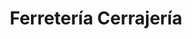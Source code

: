 ---
title: "Ferretería Cerrajería"
url: /ciudad-autonoma-de-buenos-aires/ferreteria-cerrajeria-virrey-loreto/
shop: hardware
---